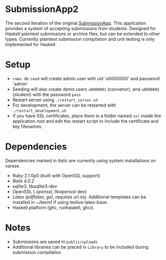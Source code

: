 SubmissionApp2
===

The second iteration of the original [SubmissionApp](https://github.com/bshlgrs/SubmissionApp). This application provides a system of accepting submissions from students. Designed for Haskell plaintext submissions or archive files, but can be extended to other types. Currently plaintext submission compilation and unit testing is only implemented for Haskell.

Setup
===

- `rake db:seed` will create admin user with uid 'u0000000' and password 'admin'
- Seeding will also create demo users `u0000001` (convenor), and `u0000002` (student) with the password `pass`
- Restart server using `./restart_server.sh`
- For development, the server can be restarted with `./restart_development.sh`
- If you have SSL certificates, place them in a folder named `ssl` inside the application root and edit the restart script to include the certificate and key filenames.

Dependencies
===

Dependencies marked in *italic* are currently using system installations on varese.

- Ruby 2.1.0p0 (built with OpenSSL support)
- *Rails 4.0.2*
- sqlite3, libsqlite3-dev
- OpenSSL ( *openssl*, libopenssl-dev)
- *Latex (pdflatex, gs)*, requires url.sty. Additional templates can be installed in ~/texmf if using texlive-latex-base.
- Haskell platform (ghc, runhaskell, ghci).

Notes
===

- Submissions are saved in `public/uploads`
- Additional libraries can be placed in `Library` to be included during submission compilation
